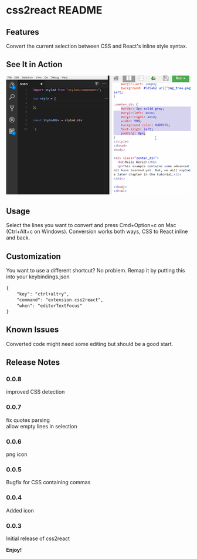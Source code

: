 # css2react README

## Features

Convert the current selection between CSS and React's inline style syntax.

## See It in Action

![how-it-works](./images/anim.gif)

## Usage

Select the lines you want to convert and press Cmd+Option+c on Mac (Ctrl+Alt+c on Windows). Conversion works both ways, CSS to React inline and back.

## Customization

You want to use a different shortcut? No problem. Remap it by putting this into your keybindings.json

```
{
    "key": "ctrl+alt+y",
    "command": "extension.css2react",
    "when": "editorTextFocus"
}
```

## Known Issues

Converted code might need some editing but should be a good start.

## Release Notes

### 0.0.8

improved CSS detection

### 0.0.7

fix quotes parsing  
allow empty lines in selection

### 0.0.6

png icon

### 0.0.5

Bugfix for CSS containing commas

### 0.0.4

Added icon

### 0.0.3

Initial release of css2react

**Enjoy!**
